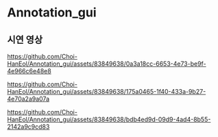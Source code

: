# Annotation_gui
## 시연 영상
https://github.com/Choi-HanEol/Annotation_gui/assets/83849638/0a3a18cc-6653-4e73-be9f-4e966c6e48e8



https://github.com/Choi-HanEol/Annotation_gui/assets/83849638/175a0465-1f40-433a-9b27-4e70a2a9a07a

https://github.com/Choi-HanEol/Annotation_gui/assets/83849638/bdb4ed9d-09d9-4ad4-8b55-2142a9c9cd83
